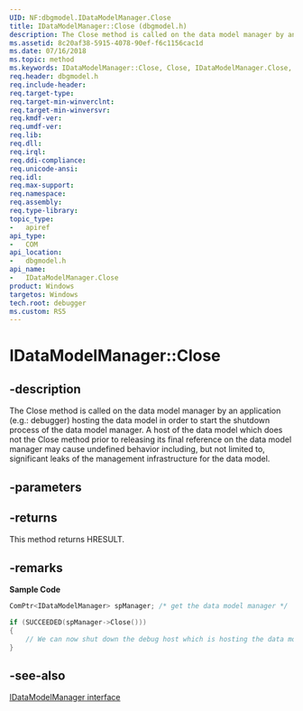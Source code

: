 ```yaml
---
UID: NF:dbgmodel.IDataModelManager.Close
title: IDataModelManager::Close (dbgmodel.h)
description: The Close method is called on the data model manager by an application e.g. debugger hosting the data model in order to start the shutdown process of the data model manager.
ms.assetid: 8c20af38-5915-4078-90ef-f6c1156cac1d
ms.date: 07/16/2018
ms.topic: method
ms.keywords: IDataModelManager::Close, Close, IDataModelManager.Close, IDataModelManager::Close, IDataModelManager.Close
req.header: dbgmodel.h
req.include-header:
req.target-type:
req.target-min-winverclnt:
req.target-min-winversvr:
req.kmdf-ver:
req.umdf-ver:
req.lib:
req.dll:
req.irql: 
req.ddi-compliance:
req.unicode-ansi:
req.idl:
req.max-support:
req.namespace:
req.assembly:
req.type-library: 
topic_type: 
-	apiref
api_type: 
-	COM
api_location: 
-	dbgmodel.h
api_name: 
-	IDataModelManager.Close
product: Windows
targetos: Windows
tech.root: debugger
ms.custom: RS5
---
```


# IDataModelManager::Close


## -description

The Close method is called on the data model manager by an application (e.g.: debugger) hosting the data model in order to start the shutdown process of the data model manager. A host of the data model which does not the Close method prior to releasing its final reference on the data model manager may cause undefined behavior including, but not limited to, significant leaks of the management infrastructure for the data model. 

## -parameters


## -returns
This method returns HRESULT.

## -remarks

**Sample Code**

```cpp
ComPtr<IDataModelManager> spManager; /* get the data model manager */

if (SUCCEEDED(spManager->Close()))
{
    // We can now shut down the debug host which is hosting the data model.
}

```



## -see-also

[IDataModelManager interface](nn-dbgmodel-idatamodelmanager.md)
